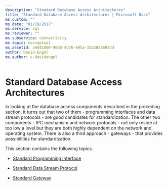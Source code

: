```yaml
---
description: "Standard Database Access Architectures"
title: "Standard Database Access Architectures | Microsoft Docs"
ms.custom: ""
ms.date: "01/19/2017"
ms.service: sql
ms.reviewer: ""
ms.subservice: connectivity
ms.topic: conceptual
ms.assetid: a9d41800-9068-4b76-895a-32b2853692dd
author: David-Engel
ms.author: v-davidengel
---
```

# Standard Database Access Architectures
In looking at the database access components described in the preceding section, it turns out that two of them - programming interfaces and data stream protocols - are good candidates for standardization. The other two components - IPC mechanism and network protocols - not only reside at too low a level but they are both highly dependent on the network and operating system. There is also a third approach - gateways - that provides possibilities for standardization.  
  
 This section contains the following topics.  
  
-   [Standard Programming Interface](../../odbc/reference/standard-programming-interface.md)  
  
-   [Standard Data Stream Protocol](../../odbc/reference/standard-data-stream-protocol.md)  
  
-   [Standard Gateway](../../odbc/reference/standard-gateway.md)
